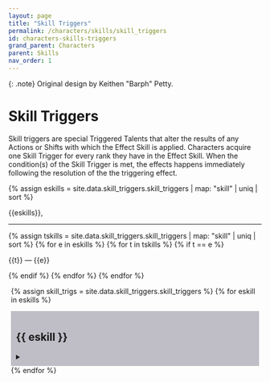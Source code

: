 ```yaml
---
layout: page
title: "Skill Triggers"
permalink: /characters/skills/skill_triggers
id: characters-skills-triggers
grand_parent: Characters
parent: Skills
nav_order: 1
---
```


{: .note}
Original design by Keithen "Barph" Petty.

# Skill Triggers
Skill triggers are special Triggered Talents that alter the results of any Actions or Shifts with which the Effect Skill is applied.  Characters acquire one Skill Trigger for every rank they have in the Effect Skill.  When the condition(s) of the Skill Trigger is met, the effects happens immediately following the resolution of the the triggering effect.


{% assign eskills = site.data.skill_triggers.skill_triggers | map: "skill" | uniq | sort %}

{{eskills}},

<hr>
<section>
{% assign tskills = site.data.skill_triggers.skill_triggers | map: "skill" | uniq | sort %}
{% for e in eskills %}
    {% for t in tskills %}
        {% if t == e %}
            <p>{{t}} &mdash; {{e}}</p>
        {% endif %}
    {% endfor %}
{% endfor %}
</section>

<section>

<div style="margin: 5px;">

{% assign skill_trigs = site.data.skill_triggers.skill_triggers %}
{% for eskill in eskills %}
    <div style="background-color: #37344f50; padding: 10px">
        <h2>{{ eskill }}</h2>
        <details>
            <summary></summary>
            {% for t in skill_trigs %}
                {% if t.skill == eskill %}
                    <div style="background-color: #4b476650; padding: 10px">
                        <h3 style="margin:5px">{{ t.name }}</h3>
                        <h4 style="margin:5px">{{ t.type }}</h4>
                        {% assign j = t.ranks %}
                       <p>
                            <strong>Ranks</strong>
                        {% for i in (1..j) %}
                            <img style="width: 15px" src="/no1_system/assets/img/plain-circle.png">
                        {% endfor %}
                        </p>
                        <p>
                            <strong>Effect &mdash;</strong>
                            <br>{{ t.effect }}
                        </p>
                    </div>
                    <div height=3px style="background-color: #37344f50; padding: 10px"></div>
                {% endif %}
            {% endfor %}
        </details>
    </div>
    <div height=5px></div>
{% endfor %}
</div>
</section>

<style>
 
.mytabs {
    display: flex;
    flex-wrap: wrap;
    margin: 0px auto;
    padding: 25px;
}
.mytabs input[type="radio"] {
    display: none;
}

.mytabs label {
    padding: 25px;
    font-weight: bold;
}

.mytabs .tab {
    width: 100%;
    padding: 0px;
    order: 1;
    display: none;
}
.mytabs .tab h2 {
    font-size: 3em;
}

.mytabs input[type='radio']:checked + label + .tab {
    display: block;
}

.mytabs input[type="radio"]:checked + label {
    background: #444985;
}
</style>